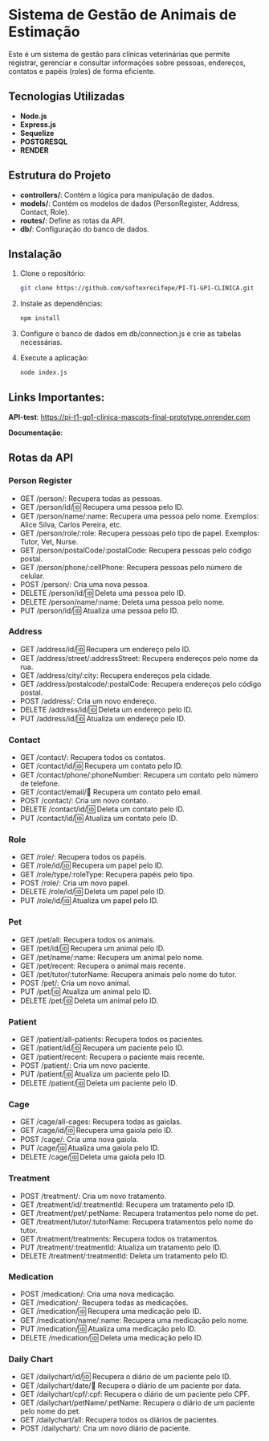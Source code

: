 # Sistema de Gestão de Animais de Estimação

Este é um sistema de gestão para clínicas veterinárias que permite registrar, gerenciar e consultar informações sobre pessoas, endereços, contatos e papéis (roles) de forma eficiente.

## Tecnologias Utilizadas

- **Node.js**
- **Express.js**
- **Sequelize**
- **POSTGRESQL** 
- **RENDER**

## Estrutura do Projeto

- **controllers/**: Contém a lógica para manipulação de dados.
- **models/**: Contém os modelos de dados (PersonRegister, Address, Contact, Role).
- **routes/**: Define as rotas da API.
- **db/**: Configuração do banco de dados.

## Instalação

1. Clone o repositório:
   ```bash
   git clone https://github.com/softexrecifepe/PI-T1-GP1-CLINICA.git

2. Instale as dependências:
   ```bash
   npm install

3. Configure o banco de dados em db/connection.js e crie as tabelas necessárias.

4. Execute a aplicação:
   ```bash
   node index.js

## Links Importantes:
**API-test**: https://pi-t1-gp1-clinica-mascots-final-prototype.onrender.com

**Documentação**:


## Rotas da API

### **Person Register**

-  GET /person/: Recupera todas as pessoas.
-  GET /person/id/:id: Recupera uma pessoa pelo ID.
-  GET /person/name/:name: Recupera uma pessoa pelo nome. Exemplos: Alice Silva, Carlos Pereira, etc.
-  GET /person/role/:role: Recupera pessoas pelo tipo de papel. Exemplos: Tutor, Vet, Nurse.
-  GET /person/postalCode/:postalCode: Recupera pessoas pelo código postal.
-  GET /person/phone/:cellPhone: Recupera pessoas pelo número de celular.
-  POST /person/: Cria uma nova pessoa.
-  DELETE /person/id/:id: Deleta uma pessoa pelo ID.
-  DELETE /person/name/:name: Deleta uma pessoa pelo nome.
-  PUT /person/id/:id: Atualiza uma pessoa pelo ID.

### **Address**
- GET /address/id/:id: Recupera um endereço pelo ID.
- GET /address/street/:addressStreet: Recupera endereços pelo nome da rua.
- GET /address/city/:city: Recupera endereços pela cidade.
- GET /address/postalcode/:postalCode: Recupera endereços pelo código postal.
- POST /address/: Cria um novo endereço.
- DELETE /address/id/:id: Deleta um endereço pelo ID.
- PUT /address/id/:id: Atualiza um endereço pelo ID.

### **Contact**
- GET /contact/: Recupera todos os contatos.
- GET /contact/id/:id: Recupera um contato pelo ID.
- GET /contact/phone/:phoneNumber: Recupera um contato pelo número de telefone.
- GET /contact/email/:email: Recupera um contato pelo email.
- POST /contact/: Cria um novo contato.
- DELETE /contact/id/:id: Deleta um contato pelo ID.
- PUT /contact/id/:id: Atualiza um contato pelo ID.

### **Role**
- GET /role/: Recupera todos os papéis.
- GET /role/id/:id: Recupera um papel pelo ID.
- GET /role/type/:roleType: Recupera papéis pelo tipo.
- POST /role/: Cria um novo papel.
- DELETE /role/id/:id: Deleta um papel pelo ID.
- PUT /role/id/:id: Atualiza um papel pelo ID.

### **Pet**
- GET /pet/all: Recupera todos os animais.
- GET /pet/id/:id: Recupera um animal pelo ID.
- GET /pet/name/:name: Recupera um animal pelo nome.
- GET /pet/recent: Recupera o animal mais recente.
- GET /pet/tutor/:tutorName: Recupera animais pelo nome do tutor.
- POST /pet/: Cria um novo animal.
- PUT /pet/:id: Atualiza um animal pelo ID.
- DELETE /pet/:id: Deleta um animal pelo ID.

### **Patient**
- GET /patient/all-patients: Recupera todos os pacientes.
- GET /patient/id/:id: Recupera um paciente pelo ID.
- GET /patient/recent: Recupera o paciente mais recente.
- POST /patient/: Cria um novo paciente.
- PUT /patient/:id: Atualiza um paciente pelo ID.
- DELETE /patient/:id: Deleta um paciente pelo ID.

### **Cage**
- GET /cage/all-cages: Recupera todas as gaiolas.
- GET /cage/id/:id: Recupera uma gaiola pelo ID.
- POST /cage/: Cria uma nova gaiola.
- PUT /cage/:id: Atualiza uma gaiola pelo ID.
- DELETE /cage/:id: Deleta uma gaiola pelo ID.

### **Treatment**
- POST /treatment/: Cria um novo tratamento.
- GET /treatment/id/:treatmentId: Recupera um tratamento pelo ID.
- GET /treatment/pet/:petName: Recupera tratamentos pelo nome do pet.
- GET /treatment/tutor/:tutorName: Recupera tratamentos pelo nome do tutor.
- GET /treatment/treatments: Recupera todos os tratamentos.
- PUT /treatment/:treatmentId: Atualiza um tratamento pelo ID.
- DELETE /treatment/:treatmentId: Deleta um tratamento pelo ID.

### **Medication**
- POST /medication/: Cria uma nova medicação.
- GET /medication/: Recupera todas as medicações.
- GET /medication/:id: Recupera uma medicação pelo ID.
- GET /medication/name/:name: Recupera uma medicação pelo nome.
- PUT /medication/:id: Atualiza uma medicação pelo ID.
- DELETE /medication/:id: Deleta uma medicação pelo ID.

### **Daily Chart**
- GET /dailychart/id/:id: Recupera o diário de um paciente pelo ID.
- GET /dailychart/date/:date: Recupera o diário de um paciente por data.
- GET /dailychart/cpf/:cpf: Recupera o diário de um paciente pelo CPF.
- GET /dailychart/petName/:petName: Recupera o diário de um paciente pelo nome do pet.
- GET /dailychart/all: Recupera todos os diários de pacientes.
- POST /dailychart/: Cria um novo diário de paciente.

